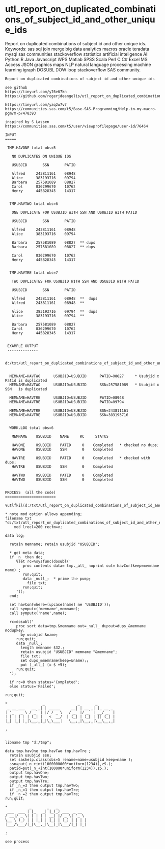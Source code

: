# utl_report_on_duplicated_combinations_of_subject_id_and_other_unique_ids
Report on duplicated combinations of subject id and other unique ids.  Keywords: sas sql join merge big data analytics macros oracle teradata mysql sas communities stackoverflow statistics artificial inteligence AI Python R Java Javascript WPS Matlab SPSS Scala Perl C C# Excel MS Access JSON graphics maps NLP natural language processing machine learning igraph DOSUBL DOW loop stackoverflow SAS community.

    Report on duplicated combinations of subject id and other unique ids

    see github
    https://tinyurl.com/y76e67kn
    https://github.com/rogerjdeangelis/utl_report_on_duplicated_combinations_of_subject_id_and_other_unique_ids

    https://tinyurl.com/yaq2w7v7
    https://communities.sas.com/t5/Base-SAS-Programming/Help-in-my-macro-pgm/m-p/478393

    inspired by S Lassen
    https://communities.sas.com/t5/user/viewprofilepage/user-id/76464

    INPUT
    =====

     TMP.HAVONE total obs=5

       NO DUPLICATES ON UNIQUE IDS

       USUBJID       SSN       PATID

       Alfred     243811161    08948
       Alice      383193716    09794
       Barbara    257581089    08827
       Carol      036299670    10762
       Henry      445828345    14317


      TMP.HAVTWO total obs=6

       ONE DUPLICATE FOR USUBJID WITH SSN AND USUBJID WITH PATID

       USUBJID       SSN       PATID

       Alfred     243811161    08948
       Alice      383193716    09794

       Barbara    257581089    08827  ** dups
       Barbara    257581089    08827  ** dups

       Carol      036299670    10762
       Henry      445828345    14317


      TMP.HAVTRE total obs=7

       TWO DUPLICATES FOR USUBJID WITH SSN AND USUBJID WITH PATID

       USUBJID       SSN       PATID

       Alfred     243811161    08948  **  dups
       Alfred     243811161    08948  **

       Alice      383193716    09794  **  dups
       Alice      383193716    09794  **

       Barbara    257581089    08827
       Carol      036299670    10762
       Henry      445828345    14317


     EXAMPLE OUTPUT
     --------------

      d:/txt/utl_report_on_duplicated_combinations_of_subject_id_and_other_unique_ids.txt


      MEMNAME=HAVTWO      USUBJID=USUBJID      PATID=08827     * Usubjid x Patid is duplicated
      MEMNAME=HAVTWO      USUBJID=USUBJID      SSN=257581089   * Usubjid x SSN   is duplicated

      MEMNAME=HAVTRE      USUBJID=USUBJID      PATID=08948
      MEMNAME=HAVTRE      USUBJID=USUBJID      PATID=09794

      MEMNAME=HAVTRE      USUBJID=USUBJID      SSN=243811161
      MEMNAME=HAVTRE      USUBJID=USUBJID      SSN=383193716


      WORK.LOG total obs=6

       MEMNAME    USUBJID    NAME     RC     STATUS

       HAVONE     USUBJID    PATID     0    Completed   * checked no dups;
       HAVONE     USUBJID    SSN       0    Completed

       HAVTRE     USUBJID    PATID     0    Completed   * checked with dups;
       HAVTRE     USUBJID    SSN       0    Completed

       HAVTWO     USUBJID    PATID     0    Completed
       HAVTWO     USUBJID    SSN       0    Completed


    PROCESS  (all the code)
    =======================

    %utlfkil(d:/txt/utl_report_on_duplicated_combinations_of_subject_id_and_other_unique_ids.txt);

    * note mod option allows appending;
    filename txt "d:/txt/utl_report_on_duplicated_combinations_of_subject_id_and_other_unique_ids.txt"
        mod lrecl=200 recfm=v;

    data log;

      retain memname; retain usubjid "USUBJID";

      * get meta data;
      if _n_ then do;
         %let rc=%sysfunc(dosubl('
            proc contents data= tmp._all_ noprint out= havCon(keep=memname name) ;
            run;quit;
            data _null_;  * prime the pump;
              file txt;
            run;quit;
         '));
      end;

      set havCon(where=(upcase(name) ne 'USUBJID'));
      call symputx('memname',memname);
      call symputx('name',name);

      rc=dosubl('
         proc sort data=tmp.&memname out=_null_ dupout=dups_&memname nodupkey;
           by usubjid &name;
         run;quit;
         data _null_;
           length memname $32.;
           retain usubjid "USUBJID" memname "&memname";
           file txt;
           set dups_&memname(keep=&name);;
           put (_all_) (= $ +5);
         run;quit;
      ');

      if rc=0 then status='Completed';
      else status='Failed';

    run;quit;

    *                _               _       _
     _ __ ___   __ _| | _____     __| | __ _| |_ __ _
    | '_ ` _ \ / _` | |/ / _ \   / _` |/ _` | __/ _` |
    | | | | | | (_| |   <  __/  | (_| | (_| | || (_| |
    |_| |_| |_|\__,_|_|\_\___|   \__,_|\__,_|\__\__,_|

    ;


    libname tmp "d:/tmp";

    data tmp.havOne tmp.havTwo tmp.havTre ;
      retain usubjid ssn;
      set sashelp.class(obs=5 rename=name=usubjid keep=name );
      ssn=put(_n_+int(1000000000*uniform(1234)),z9.);
      patid=put(_n_+int(100000*uniform(1234)),z5.);
      output tmp.havOne;
      output tmp.havTwo;
      output tmp.havTre;
      if _n_=3 then output tmp.havTwo;
      if _n_=1 then output tmp.havTre;
      if _n_=2 then output tmp.havTre;
    run;quit;

    *          _       _   _
     ___  ___ | |_   _| |_(_) ___  _ __
    / __|/ _ \| | | | | __| |/ _ \| '_ \
    \__ \ (_) | | |_| | |_| | (_) | | | |
    |___/\___/|_|\__,_|\__|_|\___/|_| |_|

    ;

    see process
